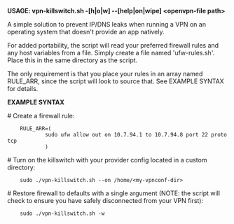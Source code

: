 **USAGE: vpn-killswitch.sh -[h|o|w] --[help|on|wipe] &lt;openvpn-file path&gt;**

A simple solution to prevent IP/DNS leaks when running a VPN on an operating system that
doesn't provide an app natively.

For added portability, the script will read your preferred firewall rules and any host variables from a file.
Simply create a file named 'ufw-rules.sh'. Place this in the same directory as the script.

The only requirement is that you place your rules in an array named RULE_ARR,
since the script will look to source that. See EXAMPLE SYNTAX for details.

**EXAMPLE SYNTAX**

\# Create a firewall rule:

        RULE_ARR=(
                sudo ufw allow out on 10.7.94.1 to 10.7.94.8 port 22 proto tcp
                )

\# Turn on the killswitch with your provider config located in a custom directory:

        sudo ./vpn-killswitch.sh --on /home/<my-vpnconf-dir>

\# Restore firewall to defaults with a single argument
\(NOTE: the script will check to ensure you have safely disconnected from your VPN first\):

        sudo ./vpn-killswitch.sh -w
